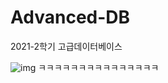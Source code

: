 # Advanced-DB
2021-2학기 고급데이터베이스

![img](https://bitldku.github.io/home/img/prof.jpg)
ㅋㅋㅋㅋㅋㅋㅋㅋㅋㅋㅋㅋㅋㅋㅋ
